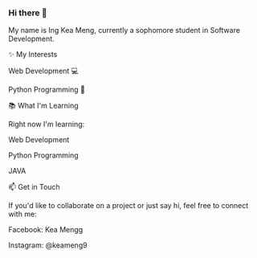 ### Hi there 👋


My name is Ing Kea Meng, currently a sophomore student in Software Development. 


✨ My Interests


Web Development 💻


Python Programming 🐍


📚 What I'm Learning


Right now I'm learning:


Web Development 


Python Programming


JAVA


📫 Get in Touch


If you'd like to collaborate on a project or just say hi, feel free to connect with me:


Facebook: Kea Mengg


Instagram: @keameng9
<!--
**KeaMeng-ING/KeaMeng-ING** is a ✨ _special_ ✨ repository because its `README.md` (this file) appears on your GitHub profile.

Here are some ideas to get you started:

- 🔭 I’m currently working on ...
- 🌱 I’m currently learning ...
- 👯 I’m looking to collaborate on ...
- 🤔 I’m looking for help with ...
- 💬 Ask me about ...
- 📫 How to reach me: ...
- 😄 Pronouns: ...
- ⚡ Fun fact: ...
-->
